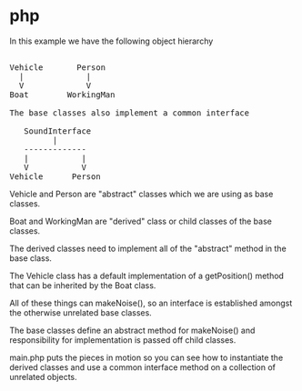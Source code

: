 php
==

In this example we have the following object hierarchy

<pre>  
Vehicle       Person
  |             |
  V             V
Boat        WorkingMan

The base classes also implement a common interface

   SoundInterface
         |
   -------------
   |           |
   V           V
Vehicle      Person
</pre>

Vehicle and Person are "abstract" classes which we are using as base classes.

Boat and WorkingMan are "derived" class or child classes of the base classes.

The derived classes need to implement all of the "abstract" method in the base class.


The Vehicle class has a default implementation of a getPosition() method that can be inherited by the Boat class.

All of these things can makeNoise(), so an interface is established amongst the otherwise unrelated base classes.

The base classes define an abstract method for makeNoise() and responsibility for implementation is passed off child classes.


main.php puts the pieces in motion so you can see how to instantiate the derived classes and use a common interface method on a collection of unrelated objects.

